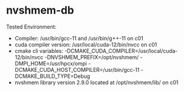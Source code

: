 # nvshmem-db

Tested Environment:
- Compiler: /usr/bin/gcc-11 and /usr/bin/g++-11 on c01
- cuda compiler version: /usr/local/cuda-12/bin/nvcc on c01
- cmake cli variables: -DCMAKE_CUDA_COMPILER=/usr/local/cuda-12/bin/nvcc -DNVSHMEM_PREFIX=/opt/nvshmem/ -DMPI_HOME=/usr/hpcx/ompi -DCMAKE_CUDA_HOST_COMPILER=/usr/bin/gcc-11 -DCMAKE_BUILD_TYPE=Debug
- nvshmem library version 2.9.0 located at /opt/nvshmem/lib/ on c01
